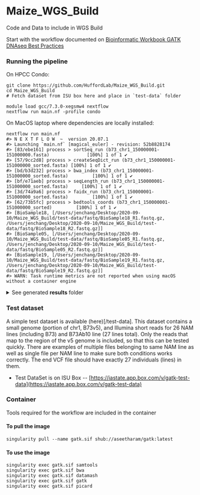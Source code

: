 # Maize_WGS_Build
Code and Data to include in WGS Build

Start with the workflow documented on [Bioinformatic Workbook GATK DNAseq Best Practices](https://bioinformaticsworkbook.org/dataAnalysis/VariantCalling/gatk-dnaseq-best-practices-workflow.html#gsc.tab=0)

### Running the pipeline

<!--
>
> If on a local laptop with nextflow installed:
> 
> ```
> nextflow run HuffordLab/Maize_WGS_Build
> ```
> 
> If on HPCC Condo:
> 
> ```
> module load gcc/7.3.0-xegsmw4 nextflow
> nextflow run HuffordLab/Maize_WGS_Build -profile condo
> ```
-->

On HPCC Condo:

```
git clone https://github.com/HuffordLab/Maize_WGS_Build.git
cd Maize_WGS_Build
# Fetch dataset from ISU box here and place in `test-data` folder

module load gcc/7.3.0-xegsmw4 nextflow
nextflow run main.nf -profile condo
```

On MacOS laptop where dependencies are locally installed:

```
nextflow run main.nf 
#> N E X T F L O W  ~  version 20.07.1
#> Launching `main.nf` [magical_euler] - revision: 52b8828174
#> [83/ebe161] process > sortSeq_run (b73_chr1_150000001-151000000.fasta)              [100%] 1 of 1 ✔
#> [57/9cc2d8] process > createSeqDict_run (b73_chr1_150000001-151000000_sorted.fasta) [100%] 1 of 1 ✔
#> [bd/b3d232] process > bwa_index (b73_chr1_150000001-151000000_sorted.fasta)         [100%] 1 of 1 ✔
#> [bf/e71aeb] process > seqLength_run (b73_chr1_150000001-151000000_sorted.fasta)     [100%] 1 of 1 ✔
#> [3d/74a9a6] process > faidx_run (b73_chr1_150000001-151000000_sorted.fasta)         [100%] 1 of 1 ✔
#> [62/73b5fc] process > bedtools_coords (b73_chr1_150000001-151000000_sorted)         [100%] 1 of 1 ✔
#> [BioSample18, [/Users/jenchang/Desktop/2020-09-10/Maize_WGS_Build/test-data/fastq/BioSample18_R1.fastq.gz, /Users/jenchang/Desktop/2020-09-10/Maize_WGS_Build/test-data/fastq/BioSample18_R2.fastq.gz]]
#> [BioSample05, [/Users/jenchang/Desktop/2020-09-10/Maize_WGS_Build/test-data/fastq/BioSample05_R1.fastq.gz, /Users/jenchang/Desktop/2020-09-10/Maize_WGS_Build/test-data/fastq/BioSample05_R2.fastq.gz]]
#> [BioSample19, [/Users/jenchang/Desktop/2020-09-10/Maize_WGS_Build/test-data/fastq/BioSample19_R1.fastq.gz, /Users/jenchang/Desktop/2020-09-10/Maize_WGS_Build/test-data/fastq/BioSample19_R2.fastq.gz]]
#> WARN: Task runtime metrics are not reported when using macOS without a container engine
```

<details><summary>See generated <b>results</b> folder</summary>

```
ls -l results/
#> total 5736
#> drwxr-xr-x  3 jenchang  staff    96B Sep 10 18:36 bedtools
#> drwxr-xr-x  8 jenchang  staff   256B Sep 10 18:36 bwa
#> drwxr-xr-x  3 jenchang  staff    96B Sep 10 18:36 createSeqDict
#> drwxr-xr-x  3 jenchang  staff    96B Sep 10 18:36 faidx
#> -rw-r--r--  1 jenchang  staff   2.8M Sep 10 18:36 report.html
#> drwxr-xr-x  3 jenchang  staff    96B Sep 10 18:36 seqLength
#> drwxr-xr-x  3 jenchang  staff    96B Sep 10 18:36 sortSeq
#> -rw-r--r--  1 jenchang  staff   6.4K Sep 10 18:36 timeline.html
```

</details>

<!--

<details><summary>See example HPCC Condo running output </summary>

In this case there are 101 slurm jobs on the queue so far. The process `fastqc` has a total of 258 jobs to submit (one for each `test-data` fastq file).

```
nextflow run main.nf -profile condo
#> N E X T F L O W  ~  version 20.07.1
#> Launching `main.nf` [boring_carson] - revision: 99983aad6a
#> executor >  slurm (101)
#> [0f/70feab] process > fastqc (null)         [  0%] 1 of 258
#> [f4/0b666a] process > gatk0_index_help      [  0%] 0 of 1
#> [ef/d2fbd1] process > gatk0_index (1)       [  0%] 0 of 1
#> [2d/c71570] process > gatk2_preprocess_help [100%] 1 of 1 ✔
#> [57/4481cd] process > gatk3_cmdsgen_help    [100%] 1 of 1 ✔
#> [cf/a201a6] process > gatk4_filter_help     [100%] 1 of 1 ✔
#> /work/GIF/jenchang/_wrkspc/_testremote/Maize_WGS_Build/test-data/ref/b73_chr1_150000001-151000000.fasta
#> /work/GIF/jenchang/_wrkspc/_testremote/Maize_WGS_Build/test-data/fastq/1721-5_S1_L004_R1_001.fastq.gz
#> /work/GIF/jenchang/_wrkspc/_testremote/Maize_WGS_Build/test-data/fastq/CML333_S0_L001_R2_001.fastq.gz
#> /work/GIF/jenchang/_wrkspc/_testremote/Maize_WGS_Build/test-data/fastq/1508-1_S1_L004_R2_001.fa
```
</details>


All output is in a `results` folder.

<details><summary>See explaination of <b>results</b> folder</summary>
  
  ```
  results/
    |_ report.html       # detailed breakdown of which processes where run on what input
    |_ timeline.html     # gantt chart-like timeline of each process and how long it ran
    |
    |_ fastqc/           # Contains the html files generated by fastqc quality check
    |_ 0_index/          # Contains the genome index files generated by gatk0
    |_ ....
  ```
  
</details>

-->


### Test dataset

A simple test dataset is available (here)[/test-data]. This dataset contains a small genome (portion of chr1, B73v5), and Illumina short reads for 26 NAM lines (including B73) and B73Ab10 line (27 lines total).
Only the reads that map to the region of the v5 genome is included, so that this can be tested quickly.
There are examples of multiple files belonging to same NAM line as well as single file per NAM line to make sure both conditions works correctly.
The end VCF file should have exactly 27 individuals (lines) in them.

* Test DataSet is on ISU Box -- [https://iastate.app.box.com/v/gatk-test-data](https://iastate.app.box.com/v/gatk-test-data)

### Container 

Tools required for the workflow are included in the container

#### To pull the image

```
singularity pull --name gatk.sif shub://aseetharam/gatk:latest
```

#### To use the image

```
singularity exec gatk.sif samtools
singularity exec gatk.sif bwa
singularity exec gatk.sif datamash
singularity exec gatk.sif gatk
singularity exec gatk.sif picard
```

